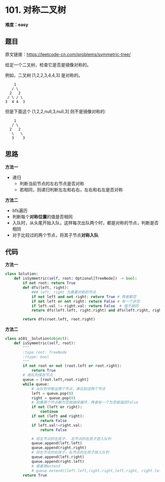 # 101. 对称二叉树
**难度：easy**
## 题目
原文链接：https://leetcode-cn.com/problems/symmetric-tree/

给定一个二叉树，检查它是否是镜像对称的。

例如，二叉树 [1,2,2,3,4,4,3] 是对称的。
```
    1
   / \
  2   2
 / \ / \
3  4 4  3
```
但是下面这个 [1,2,2,null,3,null,3] 则不是镜像对称的:
```
    1
   / \
  2   2
   \   \
   3    3
```


## 思路
**方法一**
* 递归
	* 判断当前节点的左右节点是否对称
	* 若相同，则递归判断左左和右右，左右和右左是否对称

**方法二**
* bfs遍历
* 判断每个**对称位置**的值是否相同
* 入队时，从头尾开始入队，这样每次出队两个时，都是对称的节点，判断是否相同
* 对于比较过的两个节点，将其子节点**对称入队**

## 代码
**方法一**
```python
class Solution:
    def isSymmetric(self, root: Optional[TreeNode]) -> bool:
        if not root: return True
        def dfs(left, right):
            ### left, right 为需要对称的节点
            if not left and not right: return True # 两者都空
            if not left or not right: return False # 有一个非空
            if left.val != right.val: return False  # 值不相同
            return dfs(left.left, right.right) and dfs(left.right, right.left) # 递归：对称节点的子节点也要对称

        return dfs(root.left, root.right)
```
**方法二**
```python
class a101__Solution(object):
	def isSymmetric(self, root):
		"""
		:type root: TreeNode
		:rtype: bool
		"""
		if not root or not (root.left or root.right):
			return True
		# 用队列保存节点
		queue = [root.left,root.right]
		while queue:
			# 从队列中取出两个节点，再比较这两个节点
			left = queue.pop(0)
			right = queue.pop(0)
			# 如果两个节点都为空就继续循环，两者有一个为空就返回false
			if not (left or right):
				continue
			if not (left and right):
				return False
			if left.val!=right.val:
				return False

			# 将左节点的左孩子， 右节点的右孩子放入队列
			queue.append(left.left)
			queue.append(right.right)
			# 将左节点的右孩子，右节点的左孩子放入队列
			queue.append(left.right)
			queue.append(right.left)
            # 或者用extend
            # queue.extend([left.left,right.right,left.right, right.left])
		return True
```
